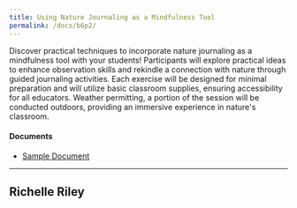 ```yaml
---
title: Using Nature Journaling as a Mindfulness Tool
permalink: /docs/b6p2/
---
```


Discover practical techniques to incorporate nature journaling as a mindfulness tool with your students! Participants will explore practical ideas to enhance observation skills and rekindle a connection with nature through guided journaling activities. Each exercise will be designed for minimal preparation and will utilize basic classroom supplies, ensuring accessibility for all educators. Weather permitting, a portion of the session will be conducted outdoors, providing an immersive experience in nature's classroom.

#### Documents
 - [Sample Document](../wednesday/breakout6/documents/b1p1d1.pdf)

***

## Richelle Riley